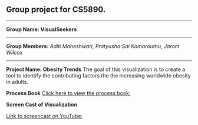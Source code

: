 Group project for CS5890. 
-

---

**Group Name: VisualSeekers**

---

**Group Members:**
  *Aditi Maheshwari,*
  *Pratyusha Sai Kamarouthu,*
  *Jarom Wilcox*

---

**Project Name: Obesity Trends**
The goal of this visualization is to create a tool to identify the contributing factors the the increasing worldwide obesity in adults. 

**Process Book**
[Click here to view the process book: ](process.md)

**Screen Cast of Visualization**

[Link to screencast on YouTube: ](https://youtu.be/bUlG0cQPOYM)


